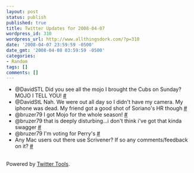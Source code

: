 ```yaml
---
layout: post
status: publish
published: true
title: Twitter Updates for 2008-04-07
wordpress_id: 310
wordpress_url: http://www.allthingsdork.com/?p=310
date: '2008-04-07 23:59:59 -0500'
date_gmt: '2008-04-08 03:59:59 -0500'
categories:
- Random
tags: []
comments: []
---
```

<ul class="aktt_tweet_digest">
<li>@DavidSTL Did you see all the mojo I brought the Cubs on Sunday? MOJO I TELL YOU! <a href="http://twitter.com/BobbiDigital/statuses/784484232">#</a></li>
<li>@DavidStL Nah. We were out all day so I didn't have my camera. My iphone was dead. My friend got a good shot of Soriano's HR though <a href="http://twitter.com/BobbiDigital/statuses/784486235">#</a></li>
<li>@bruzer79 I got Mojo for the whole season! <a href="http://twitter.com/BobbiDigital/statuses/784486604">#</a></li>
<li>@bruzer79 that is deeply disturbing...i don't think i've got that kinda swagger <a href="http://twitter.com/BobbiDigital/statuses/784488915">#</a></li>
<li>@bruzer79 I'm voting for Perry's <a href="http://twitter.com/BobbiDigital/statuses/784527180">#</a></li>
<li>Any Mac users out there use Scrivener? If so any comments/feedback on it? <a href="http://twitter.com/BobbiDigital/statuses/784666140">#</a></li><br />
</ul></p>
<p class="aktt_credit">Powered by <a href="http://alexking.org/projects/wordpress">Twitter Tools</a>.</p></p>
